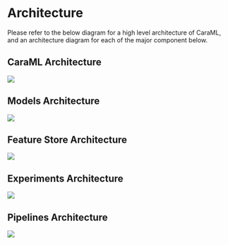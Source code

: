 # Architecture

Please refer to the below diagram for a high level architecture of CaraML, and an architecture diagram for each of the major component below.

## CaraML Architecture

![](https://lucid.app/publicSegments/view/886b79d3-1acc-41b9-932a-7a49358bb1ac/image.png)

## Models Architecture

![](https://lucid.app/publicSegments/view/fefc2160-936d-4529-8d65-9de8d9a7dad9/image.png)

## Feature Store Architecture

![](https://lucid.app/publicSegments/view/f440e812-df08-41ad-a73a-d06306a7812e/image.png)

## Experiments Architecture

![](https://lucid.app/publicSegments/view/264fb30d-5140-47ca-8937-5db06b35d9b7/image.png)

## Pipelines Architecture

![](https://lucid.app/publicSegments/view/17f0098e-5a58-4274-ac67-eb7477535915/image.png)




